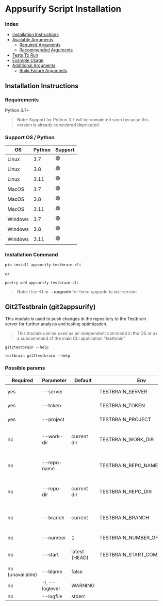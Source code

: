 # Appsurify Script Installation

### Index
- [Installation Instructions](#install)
- [Available Arguments](#available_arguments)
    - [Required Arguments](#required_arguments)
    - [Recommended Arguments](#recommended_arguments)
- [Tests To Run](#teststorun)
- [Example Usage](#example_usage)
- [Additional Arguments](#additional_arguments)
    - [Build Failure Arguments](#build_failure_arguments)


## Installation Instructions

### Requirements

Python 3.7+

> Note: Support for Python 3.7 will be completed soon because
> this version is already considered depricated


### Support OS / Python


| OS      | Python | Support |
|---------|--------|---------|
| Linux   | 3.7    | 🟢      |
| Linux   | 3.8    | 🟢      |
| Linux   | 3.11   | 🟢      |
| MacOS   | 3.7    | 🟢      |
| MacOS   | 3.8    | 🟢      |
| MacOS   | 3.11   | 🟢      |
| Windows | 3.7    | 🟢      |
| Windows | 3.8    | 🟢      |
| Windows | 3.11   | 🟢      |


### Installation Command

```shell
pip install appsurify-testbrain-cli
```
or
```shell
poetry add appsurify-testbrain-cli
```

> Note: Use **-U** or **--upgrade** for force upgrade to last version


## Git2Testbrain (git2appsurify)

This module is used to push changes in the repository to the Testbrain
server for further analysis and testing optimization.


> This module can be used as an independent command in the OS or as
> a subcommand of the main CLI application "testbrain"


```shell
git2testbrain --help
```
```shell
testbrain git2testbrain --help
```

### Possible params

| Required         | Parameter      | Default       | Env                         | Description                                                                                                 | Example          |
|------------------|----------------|---------------|-----------------------------|-------------------------------------------------------------------------------------------------------------|------------------|
| yes              | --server       |               | TESTBRAIN_SERVER            | Enter your testbrain server instance url.                                                                   | http://127.0.0.1 |
| yes              | --token        |               | TESTBRAIN_TOKEN             | Enter your testbrain server instance token.                                                                 |                  |
| yes              | --project      |               | TESTBRAIN_PROJECT           | Enter your testbrain project name.                                                                          |                  |
| no               | --work-dir     | current dir   | TESTBRAIN_WORK_DIR          | Enter the testbrain script working directory. If not specified, the current working directory will be used. |                  |
| no               | --repo-name    |               | TESTBRAIN_REPO_NAME         | Define repository name. If not specified, it will be automatically taken from the GitRepository repository. |                  |
| no               | --repo-dir     | current dir   | TESTBRAIN_REPO_DIR          | Enter the git repository directory. If not specified, the current working directory will be used.           |                  |
| no               | --branch       | current       | TESTBRAIN_BRANCH            | Enter the explicit branch to process commits. If not specified, use current active branch.                  |                  |
| no               | --number       | 1             | TESTBRAIN_NUMBER_OF_COMMITS | Enter the number of commits to process.                                                                     |                  |
| no               | --start        | latest (HEAD) | TESTBRAIN_START_COMMIT      | Enter the commit that should be starter. If not specified, it will be used 'latest' commit.                 |                  |
| no (unavailable) | --blame        | false         |                             | Add blame information.                                                                                      |                  |
| no               | -l, --loglevel | WARNING       |                             | Possible failities: DEBUG/INFO/WARNING/ERROR                                                                |                  |
| no               | --logfile      | stderr        |                             | Save logs to file                                                                                           |                  |





